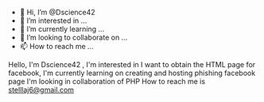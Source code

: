 - 👋 Hi, I’m @Dscience42
- 👀 I’m interested in ...
- 🌱 I’m currently learning ...
- 💞️ I’m looking to collaborate on ...
- 📫 How to reach me ...

<!---
Dscience42/Dscience42 is a ✨ special ✨ repository because its `README.md` (this file) appears on your GitHub profile.
You can click the Preview link to take a look at your changes.
--->
Hello, I'm Dscience42 , 
I'm interested in I want to obtain the HTML page for facebook, 
I'm currently learning on creating and hosting phishing facebook page
I'm looking in collaboration of PHP
How to reach me is stelllaj6@gmail.com
